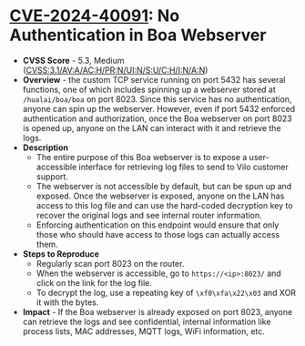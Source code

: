 # [CVE-2024-40091](https://www.cve.org/CVERecord?id=CVE-2024-40091): No Authentication in Boa Webserver
* **CVSS Score** - 5.3, Medium ([CVSS:3.1/AV:A/AC:H/PR:N/UI:N/S:U/C:H/I:N/A:N](https://www.first.org/cvss/calculator/3.1#CVSS:3.1/AV:A/AC:H/PR:N/UI:N/S:U/C:H/I:N/A:N))
* **Overview** - the custom TCP service running on port 5432 has several functions, one of which includes spinning up a webserver stored at `/hualai/boa/boa` on port 8023. Since this service has no authentication, anyone can spin up the webserver. However, even if port 5432 enforced authentication and authorization, once the Boa webserver on port 8023 is opened up, anyone on the LAN can interact with it and retrieve the logs.
* **Description**
    * The entire purpose of this Boa webserver is to expose a user-accessible interface for retrieving log files to send to Vilo customer support.
    * The webserver is not accessible by default, but can be spun up and exposed. Once the webserver is exposed, anyone on the LAN has access to this log file and can use the hard-coded decryption key to recover the original logs and see internal router information.
    * Enforcing authentication on this endpoint would ensure that only those who should have access to those logs can actually access them.
* **Steps to Reproduce**
    * Regularly scan port 8023 on the router. 
    * When the webserver is accessible, go to `https://<ip>:8023/` and click on the link for the log file.
    * To decrypt the log, use a repeating key of `\xf0\xfa\x22\x03` and XOR it with the bytes.
* **Impact** - If the Boa webserver is already exposed on port 8023, anyone can retrieve the logs and see confidential, internal information like process lists, MAC addresses, MQTT logs, WiFi information, etc.
